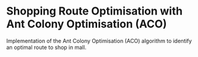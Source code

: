 # Shopping Route Optimisation with Ant Colony Optimisation (ACO)
Implementation of the Ant Colony Optimisation (ACO) algorithm to identify an optimal route to shop in mall.
